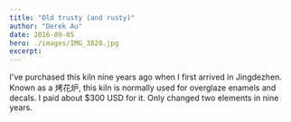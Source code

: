 ```yaml
---
title: "Old trusty (and rusty)"
author: "Derek Au"
date: 2016-09-05
hero: ./images/IMG_3828.jpg
excerpt: 
---
```


I've purchased this kiln nine years ago when I first arrived in Jingdezhen. Known as a 烤花炉, this kiln is normally used for overglaze enamels and decals. I paid about $300 USD for it. Only changed two elements in nine years.

![]()
